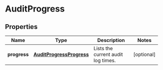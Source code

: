 
# AuditProgress

## Properties
Name | Type | Description | Notes
------------ | ------------- | ------------- | -------------
**progress** | [**AuditProgressProgress**](AuditProgressProgress.md) | Lists the current audit log times. |  [optional]



